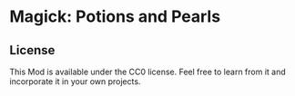 # Magick: Potions and Pearls

## License

This Mod is available under the CC0 license. Feel free to learn from it and incorporate it in your own projects.
